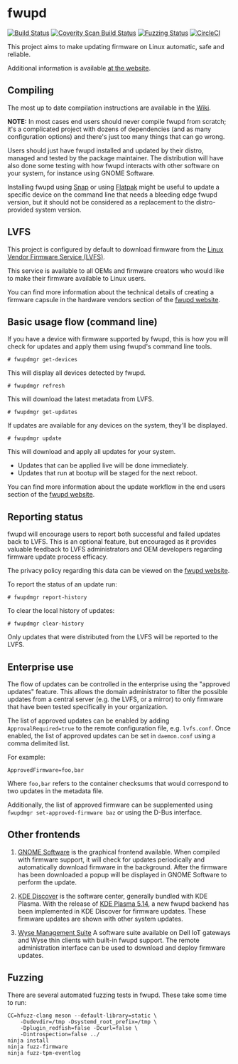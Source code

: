 # fwupd

[![Build Status](https://github.com/fwupd/fwupd/actions/workflows/main.yml/badge.svg)](https://github.com/fwupd/fwupd/actions/workflows/main.yml)
[![Coverity Scan Build Status](https://scan.coverity.com/projects/10744/badge.svg)](https://scan.coverity.com/projects/10744)
[![Fuzzing Status](https://oss-fuzz-build-logs.storage.googleapis.com/badges/fwupd.svg)](https://bugs.chromium.org/p/oss-fuzz/issues/list?sort=-opened&can=1&q=proj:fwupd)
[![CircleCI](https://circleci.com/gh/fwupd/fwupd/tree/main.svg?style=svg)](https://circleci.com/gh/fwupd/fwupd/tree/main)

This project aims to make updating firmware on Linux automatic, safe and reliable.

Additional information is available [at the website](https://fwupd.org/).

## Compiling

The most up to date compilation instructions are available in the [Wiki](https://github.com/fwupd/fwupd/wiki/Compilation).

**NOTE:** In most cases end users should never compile fwupd from scratch; it's a
complicated project with dozens of dependencies (and as many configuration options)
and there's just too many things that can go wrong.

Users should just have fwupd installed and updated by their distro, managed and
tested by the package maintainer.
The distribution will have also done some testing with how fwupd interacts with
other software on your system, for instance using GNOME Software.

Installing fwupd using [Snap](https://github.com/fwupd/fwupd/wiki/fwupd-snap)
or using [Flatpak](https://github.com/fwupd/fwupd/wiki/fwupd-flatpak) might be
useful to update a specific device on the command line that needs a bleeding
edge fwupd version, but it should not be considered as a replacement to the
distro-provided system version.

## LVFS

This project is configured by default to download firmware from the [Linux Vendor
Firmware Service (LVFS)](https://fwupd.org/).

This service is available to all OEMs and firmware creators who would like to make
their firmware available to Linux users.

You can find more information about the technical details of creating a firmware
capsule in the hardware vendors section of the [fwupd website](https://fwupd.org).

## Basic usage flow (command line)

If you have a device with firmware supported by fwupd, this is how you will check
for updates and apply them using fwupd's command line tools.

`# fwupdmgr get-devices`

This will display all devices detected by fwupd.

`# fwupdmgr refresh`

This will download the latest metadata from LVFS.

`# fwupdmgr get-updates`

If updates are available for any devices on the system, they'll be displayed.

`# fwupdmgr update`

This will download and apply all updates for your system.

* Updates that can be applied live will be done immediately.
* Updates that run at bootup will be staged for the next reboot.

You can find more information about the update workflow in the end
users section of the [fwupd website](https://fwupd.org).

## Reporting status

fwupd will encourage users to report both successful and failed updates back
to LVFS.  This is an optional feature, but encouraged as it provides valuable
feedback to LVFS administrators and OEM developers regarding firmware update
process efficacy.

The privacy policy regarding this data can be viewed on the [fwupd website](https://fwupd.org/privacy).

To report the status of an update run:

`# fwupdmgr report-history`

To clear the local history of updates:

`# fwupdmgr clear-history`

 Only updates that were distributed from the LVFS will be reported to the LVFS.

## Enterprise use

The flow of updates can be controlled in the enterprise using the
"approved updates" feature. This allows the domain administrator to filter
the possible updates from a central server (e.g. the LVFS, or a mirror)
to only firmware that have been tested specifically in your organization.

The list of approved updates can be enabled by adding `ApprovalRequired=true`
to the remote configuration file, e.g. `lvfs.conf`. Once enabled, the
list of approved updates can be set in `daemon.conf` using a comma delimited list.

For example:

    ApprovedFirmware=foo,bar

Where `foo,bar` refers to the container checksums that would correspond
to two updates in the metadata file.

Additionally, the list of approved firmware can be supplemented using
`fwupdmgr set-approved-firmware baz` or using the D-Bus interface.

## Other frontends

1. [GNOME Software](https://wiki.gnome.org/Apps/Software) is the graphical
 frontend available. When compiled with firmware support, it will check for
 updates periodically and automatically download firmware in the background.
 After the firmware has been downloaded a popup will be displayed in GNOME
 Software to perform the update.

2. [KDE Discover](https://userbase.kde.org/Discover) is the software center,
 generally bundled with KDE Plasma. With the release of
 [KDE Plasma 5.14](https://www.kde.org/announcements/plasma-5.14.0.php),
 a new fwupd backend has been implemented in KDE Discover for firmware updates.
 These firmware updates are shown with other system updates.

3. [Wyse Management Suite](https://www.dell.com/en-us/work/shop/wyse-endpoints-and-software/wyse-management-suite/spd/wyse-wms)
 A software suite available on Dell IoT gateways and Wyse thin clients with built-in fwupd support.
 The remote administration interface can be used to download and deploy firmware
 updates.

## Fuzzing

There are several automated fuzzing tests in fwupd. These take some time to run:

    CC=hfuzz-clang meson --default-library=static \
        -Dudevdir=/tmp -Dsystemd_root_prefix=/tmp \
        -Dplugin_redfish=false -Dcurl=false \
        -Dintrospection=false ../
    ninja install
    ninja fuzz-firmware
    ninja fuzz-tpm-eventlog
